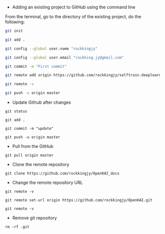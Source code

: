 - Adding an existing project to GitHub using the command line

From the terminal, go to the directory of the existing project, do the following:
```sh
git init

git add .

git config --global user.name "rockkingjy"

git config --global user.email "rockking.jy@gmail.com"

git commit -m "First commit"

git remote add origin https://github.com/rockkingjy/selftrain.deeplearning.git

git remote -v

git push -u origin master
```
- Update Github after changes
```
git status

git add .

git commit -m "update"

git push -u origin master
```
- Pull from the GitHub
```
git pull origin master
```
- Clone the remote repository
```
git clone https://github.com/rockkingjy/OpenKAI_docs
```
- Change the remote repository URL
```
git remote -v

git remote set-url origin https://github.com/rockkingjy/OpenKAI.git

git remote -v
```
- Remove git repository
```
rm -rf .git
```

